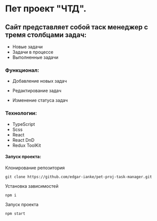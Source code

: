 # Пет проект "ЧТД".
## Сайт представляет собой таск менеджер с тремя столбцами задач: 
- Новые задачи
- Задачи в процессе
- Выполненные задачи
### Функционал: 
- Добавление новых задач

- Редактирование задач

- Изменение статуса задач
### Технологии: 
- TypeScript
- Scss
- React
- React DnD
- Redux ToolKit
    
#### Запуск проекта:

Клонирование репозитория

```
git clone https://github.com/edgar-ianke/pet-proj-task-manager.git
```
Установка зависимостей
```
npm i
```
Запуск проекта
```
npm start
```
